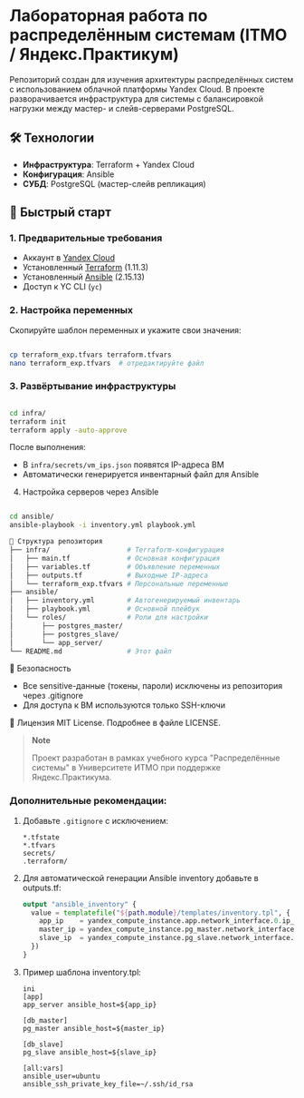 # Лабораторная работа по распределённым системам (ITMO / Яндекс.Практикум)

Репозиторий создан для изучения архитектуры распределённых систем с использованием облачной платформы Yandex Cloud. В проекте разворачивается инфраструктура для системы с балансировкой нагрузки между мастер- и слейв-серверами PostgreSQL.

## 🛠 Технологии
- **Инфраструктура**: Terraform + Yandex Cloud
- **Конфигурация**: Ansible
- **СУБД**: PostgreSQL (мастер-слейв репликация)

## 🚀 Быстрый старт

### 1. Предварительные требования
- Аккаунт в [Yandex Cloud](https://cloud.yandex.ru/)
- Установленный [Terraform](https://developer.hashicorp.com/terraform/tutorials/aws-get-started/install-cli) (1.11.3)
- Установленный [Ansible](https://docs.ansible.com/ansible/latest/installation_guide/index.html) (2.15.13)
- Доступ к YC CLI (`yc`)

### 2. Настройка переменных
Скопируйте шаблон переменных и укажите свои значения:
```bash

cp terraform_exp.tfvars terraform.tfvars
nano terraform_exp.tfvars  # отредактируйте файл
```

### 3. Развёртывание инфраструктуры
```bash

cd infra/
terraform init
terraform apply -auto-approve
```
После выполнения:
- В `infra/secrets/vm_ips.json` появятся IP-адреса ВМ
- Автоматически генерируется инвентарный файл для Ansible

4. Настройка серверов через Ansible
```bash

cd ansible/
ansible-playbook -i inventory.yml playbook.yml

📂 Структура репозитория
├── infra/                   # Terraform-конфигурация
│   ├── main.tf              # Основная конфигурация
│   ├── variables.tf         # Объявление переменных
│   ├── outputs.tf           # Выходные IP-адреса
│   └── terraform_exp.tfvars # Персональные переменные
├── ansible/
│   ├── inventory.yml        # Автогенерируемый инвентарь
│   ├── playbook.yml         # Основной плейбук
│   └── roles/               # Роли для настройки
│       ├── postgres_master/
│       ├── postgres_slave/
│       └── app_server/
└── README.md                # Этот файл
```

🔐 Безопасность
- Все sensitive-данные (токены, пароли) исключены из репозитория через .gitignore
- Для доступа к ВМ используются только SSH-ключи

📝 Лицензия
MIT License. Подробнее в файле LICENSE.

> **Note**
> 
> Проект разработан в рамках учебного курса "Распределённые системы" в Университете ИТМО при поддержке Яндекс.Практикума.


### Дополнительные рекомендации:
1. Добавьте `.gitignore` с исключением:
   ```gitignore
   *.tfstate
   *.tfvars
   secrets/
   .terraform/

2. Для автоматической генерации Ansible inventory добавьте в outputs.tf:

    ``` terraform
    output "ansible_inventory" {
      value = templatefile("${path.module}/templates/inventory.tpl", {
        app_ip    = yandex_compute_instance.app.network_interface.0.ip_address,
        master_ip = yandex_compute_instance.pg_master.network_interface.0.ip_address,
        slave_ip  = yandex_compute_instance.pg_slave.network_interface.0.ip_address
      })
    }
    ```

3. Пример шаблона inventory.tpl:

    ```ansible
    ini
    [app]
    app_server ansible_host=${app_ip}
    
    [db_master]
    pg_master ansible_host=${master_ip}
    
    [db_slave]
    pg_slave ansible_host=${slave_ip}
    
    [all:vars]
    ansible_user=ubuntu
    ansible_ssh_private_key_file=~/.ssh/id_rsa
    ```